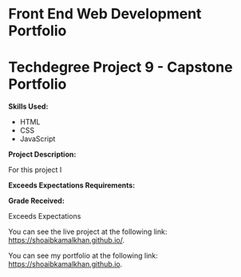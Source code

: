 # Front End Web Development Portfolio
# Techdegree Project 9 - Capstone Portfolio

**Skills Used:**

- HTML
- CSS
- JavaScript

**Project Description:**

For this project I 

**Exceeds Expectations Requirements:**



**Grade Received:**

Exceeds Expectations

You can see the live project at the following link: https://shoaibkamalkhan.github.io/.

You can see my portfolio at the following link: https://shoaibkamalkhan.github.io.
